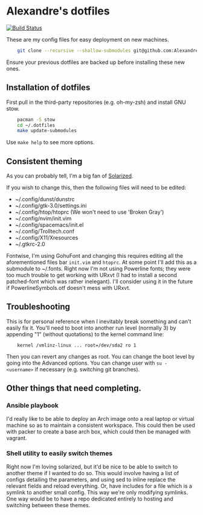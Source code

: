 # Alexandre's dotfiles

[![Build Status](https://travis-ci.com/AlexandreCarlton/dotfiles.svg?branch=master)](https://travis-ci.com/AlexandreCarlton/dotfiles)

These are my config files for easy deployment on new machines.

```bash
    git clone --recursive --shallow-submodules git@github.com:AlexandreCarlton/dotfiles.git ~/.dotfiles
```
Ensure your previous dotfiles are backed up before installing these new ones.

## Installation of dotfiles
First pull in the third-party repositories (e.g. oh-my-zsh) and install GNU
stow.
```bash
    pacman -S stow
    cd ~/.dotfiles
    make update-submodules
```
Use `make help` to see more options.

## Consistent theming
As you can probably tell, I'm a big fan of
[Solarized](https://ethanschoover.com/solarized).

If you wish to change this, then the following files will need to be edited:

 - ~/.config/dunst/dunstrc
 - ~/.config/gtk-3.0/settings.ini
 - ~/.config/htop/htoprc (We won't need to use 'Broken Gray')
 - ~/.config/nvim/init.vim
 - ~/.config/spacemacs/init.el
 - ~/.config/Trolltech.conf
 - ~/.config/X11/Xresources
 - ~/.gtkrc-2.0

Fontwise, I'm using GohuFont and changing this requires editing all
the aforementioned files bar `init.vim` and `htoprc`.
At some point I'll add this as a submodule to ~/.fonts.
Right now I'm not using Powerline fonts; they were too much trouble to get
working with URxvt (I had to install a second patched-font which was rather
inelegant).
I'll consider using it in the future if PowerlineSymbols.otf doesn't mess with
URxvt.

## Troubleshooting
This is for personal reference when I inevitably break something and can't
easily fix it.
You'll need to boot into another run level (normally 3) by appending "1"
(without quotations) to the kernel command line:
```
    kernel /vmlinz-linux ... root=/dev/sda2 ro 1
```
Then you can revert any changes as root.
You can change the boot level by going into the Advanced options.
You can change user with `su - <username>` if necessary (e.g. switching git
branches).


## Other things that need completing.

### Ansible playbook
I'd really like to be able to deploy an Arch image onto a real laptop or virtual
machine so as to maintain a consistent workspace.
This could then be used with packer to create a base arch box, which could then
be managed with vagrant.

### Shell utility to easily switch themes
Right now I'm loving solarized, but it'd be nice to be able to switch to another
theme if I wanted to do so.
This would involve having a list of configs detailing the parameters, and using
sed to inline replace the relevant fields and reload everything.
Or, have includes for a file which is a symlink to another small config.
This way we're only modifying symlinks.
One way would be to have a repo dedicated entirely to hosting and switching
between these themes.
